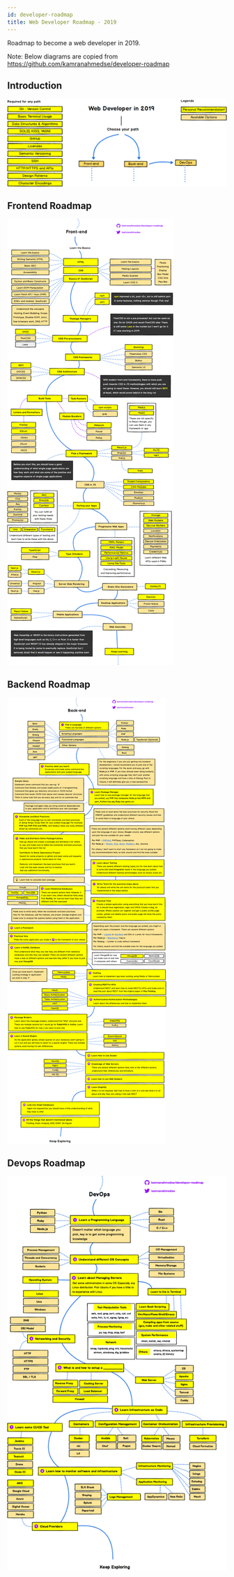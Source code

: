 ```yaml
---
id: developer-roadmap
title: Web Developer Roadmap - 2019
---
```


Roadmap to become a web developer in 2019. 

Note: Below diagrams are copied from 
https://github.com/kamranahmedse/developer-roadmap


## Introduction

![web-dev](assets/web-dev-roadmap2019.png)


## Frontend Roadmap

![frontend](assets/frontend-roadmap.png)


## Backend Roadmap

![backend](assets/backend-roadmap.png)


## Devops Roadmap

![devops](assets/devops-roadmap.png)
